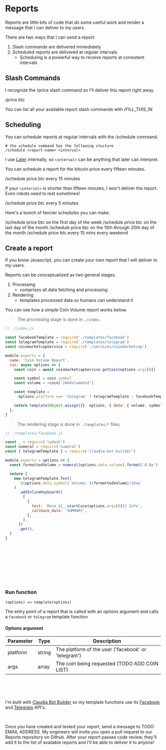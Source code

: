 <script type="text/javascript" src="../components/telegramMessage.js"></script>
<script type="text/javascript" src="../components/telegramMessageError.js"></script>

# Reports

Reports are little bits of code that do some useful work and render a message that I can deliver to my users.

There are two ways that I can send a report:

1. Slash commands are delivered immediately
2. Scheduled reports are delivered at regular intervals
   - Scheduling is a powerful way to receive reports at consistent intervals

## Slash Commands

I recognize the /price slash command so I'll deliver this report right away.

<telegram-message>
  <span slot="message">/price btc</span>
</telegram-message>

You can list all your available report slash commands with /FILL_THIS_IN

## Scheduling

You can schedule reports at regular intervals with the /schedule command.

```shell
# the schedule command has the following stucture
/schedule <report-name> <interval>
```

I use <a href="http://bunkat.github.io/later/parsers.html#text" target="_blank" rel="noopener noreferrer">Later</a> internally, so `<interval>` can be anything that later can interpret.

You can schedule a report for the bitcoin price every fifteen minutes.

<telegram-message>
  <span slot="message">/schedule price btc every 15 minutes</span>
</telegram-message>

If your `<interval>` is shorter than fifteen minutes, I won't deliver the report. Even robots need to rest sometimes!

<telegram-message-error>
  <span slot="message">/schedule price btc every 5 minutes</span>
</telegram-message-error>

Here's a bunch of fancier schedules you can make.

<telegram-message>
  <span slot="message">/schedule price btc on the first day of the week</span>
</telegram-message>

<telegram-message>
  <span slot="message">/schedule price btc on the last day of the month</span>
</telegram-message>

<telegram-message>
  <span slot="message">/schedule price btc on the 15th through 20th day of the month</span>
</telegram-message>

<telegram-message>
  <span slot="message">/schedule price btc every 15 mins every weekend</span>
</telegram-message>

## Create a report

If you know Javascript, you can create your own report that I will deliver to my users.

Reports can be conceptualized as two general stages.

1. Processing
   - comprises all data fetching and processing
2. Rendering
   - templates processed data so humans can understand it

You can see how a simple Coin Volume report works below.

> The processing stage is done in `./index`.

```javascript
// ./index.js

const facebookTemplate = require('./templates/facebook')
const telegramTemplate = require('./templates/telegram')
const coinmarketcapService = require('./services/coinmarketcap')

module.exports = {
  name: 'Coin Volume Report',
  run: async options => {
    const coin = await coinmarketcapService.getCoin(options.args[0])

    const symbol = coin.symbol
    const volume = +coin['24HVolumeUsd']

    const template =
      options.platform === 'telegram' ? telegramTemplate : facebookTemplate

    return template(Object.assign({}, options, { data: { volume, symbol } }))
  },
}
```

> The rendering stage is done in `./templates/*` files.

```javascript
// ./templates/facebook.js

const _ = require('lodash')
const numeral = require('numeral')
const { telegramTemplate } = require('claudia-bot-builder')

module.exports = options => {
  const formattedVolume = numeral(options.data.volume).format('0.0a')

  return [
    new telegramTemplate.Text(
      `${options.data.symbol} Volume: ${formattedVolume}/1day`
    )
      .addInlineKeyboard([
        [
          {
            text: `More ${_.startCase(options.args[0])} Info`,
            callback_data: 'SUMMARY',
          },
        ],
      ])
      .get(),
  ]
}
```

<br />
<br />
<br />
<br />
<br />
<br />
<br />

### Run function

`(options) => template(options)`

The entry point of a report that is called with an options argument and calls a `facebook` or `telegram` template function

#### Options argument

| Parameter | Type   | Description                                         |
| --------- | ------ | --------------------------------------------------- |
| platform  | string | The platform of the user ('facebook' or 'telegram') |
| args      | array  | The coin being requested (TODO ADD COIN LIST)       |

<br />
<br />
<br />

I'm built with <a href="https://github.com/claudiajs/claudia-bot-builder" target="_blank" rel="noopener noreferrer">Claudia Bot Builder</a> so my template functions use its <a href="https://github.com/claudiajs/claudia-bot-builder/blob/master/docs/FB_TEMPLATE_MESSAGE_BUILDER.md" target="_blank" rel="noopener noreferrer">Facebook</a> and <a href="https://github.com/claudiajs/claudia-bot-builder/blob/master/docs/TELEGRAM_CUSTOM_MESSAGES.md" target="_blank" rel="noopener noreferrer">Telegram</a> API's.

<br />

Once you have created and tested your report, send a message to TODO EMAIL ADDRESS. My engineers will invite you open a pull request to our Reports repository on Github. After your report passes code review, they'll add it to the list of available reports and I'll be able to deliver it to anyone!
